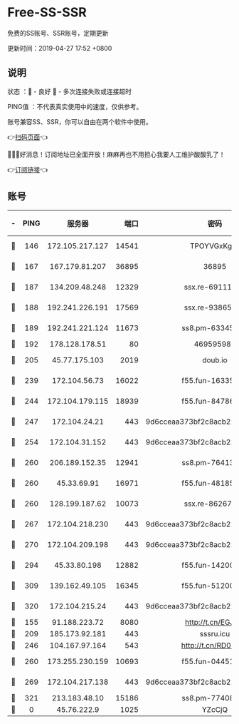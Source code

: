 # Free-SS-SSR

免费的SS账号、SSR账号，定期更新

更新时间：2019-04-27 17:52 +0800

## 说明

状态     ：🙂 - 良好 🙁 - 多次连接失败或连接超时

PING值   ：不代表真实使用中的速度，仅供参考。

账号兼容SS、SSR，你可以自由在两个软件中使用。

👉[扫码页面](https://liesauer.github.io/Free-SS-SSR/)👈

🎉🎉🎉好消息！订阅地址已全面开放！麻麻再也不用担心我要人工维护酸酸乳了！

👉[订阅链接](https://www.liesauer.net/yogurt/subscribe?ACCESS_TOKEN=DAYxR3mMaZAsaqUb)👈

## 账号

|-|PING|服务器|端口|密码|加密方式|区域|
|:----:|:----:|:-----:|-----:|:----:|:----:|:----:|
|🙂|146|172.105.217.127|14541|TPOYVGxKglpi|aes-256-cfb|JP|
|🙂|167|167.179.81.207|36895|36895|aes-256-cfb|JP|
|🙂|187|134.209.48.248|12329|ssx.re-69111768|aes-256-cfb|US|
|🙂|188|192.241.226.191|17569|ssx.re-93865244|aes-256-cfb|US|
|🙂|189|192.241.221.124|11673|ss8.pm-63345432|aes-256-cfb|US|
|🙂|192|178.128.178.51|80|469595985|chacha20|US|
|🙂|205|45.77.175.103|2019|doub.io|aes-128-ctr|SG|
|🙂|239|172.104.56.73|16022|f55.fun-16335586|aes-256-cfb|SG|
|🙂|244|172.104.179.115|18939|f55.fun-84786774|aes-256-cfb|SG|
|🙂|247|172.104.24.21|443|9d6cceaa373bf2c8acb22e60b6a58be6|aes-256-cfb|US|
|🙂|254|172.104.31.152|443|9d6cceaa373bf2c8acb22e60b6a58be6|aes-256-cfb|US|
|🙂|260|206.189.152.35|12941|ss8.pm-76413871|aes-256-cfb|SG|
|🙂|260|45.33.69.91|16971|f55.fun-48185510|aes-256-cfb|US|
|🙂|260|128.199.187.62|10073|ssx.re-86267406|aes-256-cfb|SG|
|🙂|267|172.104.218.230|443|9d6cceaa373bf2c8acb22e60b6a58be6|aes-256-cfb|US|
|🙂|270|172.104.209.198|443|9d6cceaa373bf2c8acb22e60b6a58be6|aes-256-cfb|US|
|🙂|294|45.33.80.198|12882|f55.fun-14200108|aes-256-cfb|US|
|🙂|309|139.162.49.105|16345|f55.fun-51200650|aes-256-cfb|SG|
|🙂|320|172.104.215.24|443|9d6cceaa373bf2c8acb22e60b6a58be6|aes-256-cfb|US|
|🙂|155|91.188.223.72|8080|http://t.cn/EGJIyrl|rc4-md5|RU|
|🙂|209|185.173.92.181|443|sssru.icu|rc4-md5|RU|
|🙂|246|104.167.97.164|543|http://t.cn/RD0D7sx|rc4-md5|CA|
|🙂|260|173.255.230.159|10693|f55.fun-04451373|aes-256-cfb|US|
|🙂|269|172.104.217.138|443|9d6cceaa373bf2c8acb22e60b6a58be6|aes-256-cfb|US|
|🙂|321|213.183.48.10|15186|ss8.pm-77408215|rc4-md5|RU|
|🙁|0|45.76.222.9|1025|YZcCjQ|rc4-md5|JP|
